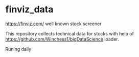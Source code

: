 # finviz_data

https://finviz.com/ well known stock screener

This repository collects technical data for stocks with help of https://github.com/Winchess1/bigDataScience loader.

Runing daily
